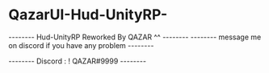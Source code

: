 # QazarUI-Hud-UnityRP-

-------- Hud-UnityRP Reworked By QAZAR ^^ --------
-------- message me on discord if you have any problem --------

-------- Discord :  ! QAZAR#9999 --------
